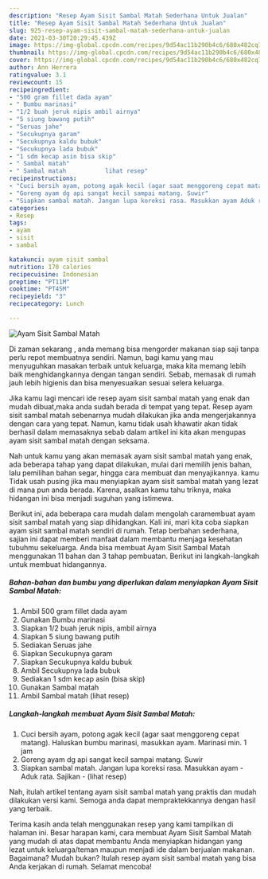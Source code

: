 ```yaml
---
description: "Resep Ayam Sisit Sambal Matah Sederhana Untuk Jualan"
title: "Resep Ayam Sisit Sambal Matah Sederhana Untuk Jualan"
slug: 925-resep-ayam-sisit-sambal-matah-sederhana-untuk-jualan
date: 2021-03-30T20:29:45.439Z
image: https://img-global.cpcdn.com/recipes/9d54ac11b290b4c6/680x482cq70/ayam-sisit-sambal-matah-foto-resep-utama.jpg
thumbnail: https://img-global.cpcdn.com/recipes/9d54ac11b290b4c6/680x482cq70/ayam-sisit-sambal-matah-foto-resep-utama.jpg
cover: https://img-global.cpcdn.com/recipes/9d54ac11b290b4c6/680x482cq70/ayam-sisit-sambal-matah-foto-resep-utama.jpg
author: Ann Herrera
ratingvalue: 3.1
reviewcount: 15
recipeingredient:
- "500 gram fillet dada ayam"
- " Bumbu marinasi"
- "1/2 buah jeruk nipis ambil airnya"
- "5 siung bawang putih"
- "Seruas jahe"
- "Secukupnya garam"
- "Secukupnya kaldu bubuk"
- "Secukupnya lada bubuk"
- "1 sdm kecap asin bisa skip"
- " Sambal matah"
- " Sambal matah           lihat resep"
recipeinstructions:
- "Cuci bersih ayam, potong agak kecil (agar saat menggoreng cepat matang). Haluskan bumbu marinasi, masukkan ayam. Marinasi min. 1 jam"
- "Goreng ayam dg api sangat kecil sampai matang. Suwir"
- "Siapkan sambal matah. Jangan lupa koreksi rasa. Masukkan ayam Aduk rata. Sajikan           (lihat resep)"
categories:
- Resep
tags:
- ayam
- sisit
- sambal

katakunci: ayam sisit sambal 
nutrition: 170 calories
recipecuisine: Indonesian
preptime: "PT11M"
cooktime: "PT45M"
recipeyield: "3"
recipecategory: Lunch

---
```



![Ayam Sisit Sambal Matah](https://img-global.cpcdn.com/recipes/9d54ac11b290b4c6/680x482cq70/ayam-sisit-sambal-matah-foto-resep-utama.jpg)

Di zaman  sekarang , anda memang bisa mengorder makanan siap saji tanpa perlu repot membuatnya sendiri. Namun, bagi kamu yang mau menyuguhkan masakan terbaik untuk keluarga, maka kita memang lebih baik menghidangkannya dengan tangan sendiri. Sebab, memasak di rumah jauh lebih higienis dan bisa menyesuaikan sesuai selera keluarga.

Jika kamu lagi mencari ide resep ayam sisit sambal matah yang enak dan mudah dibuat,maka anda sudah berada di tempat yang tepat. Resep ayam sisit sambal matah  sebenarnya mudah dilakukan jika anda mengerjakannya dengan cara yang tepat. Namun, kamu tidak usah khawatir akan tidak berhasil dalam memasaknya 
sebab dalam artikel ini kita akan mengupas ayam sisit sambal matah dengan seksama.  



Nah untuk kamu yang akan memasak ayam sisit sambal matah yang enak, ada beberapa tahap yang dapat dilakukan, mulai dari memilih jenis bahan, lalu pemilihan bahan segar, hingga cara membuat dan menyajikannya. kamu Tidak usah pusing jika mau menyiapkan ayam sisit sambal matah yang lezat di mana pun anda berada. Karena, asalkan kamu  tahu triknya, maka hidangan ini bisa menjadi suguhan yang istimewa.

Berikut ini, ada beberapa cara mudah dalam mengolah caramembuat ayam sisit sambal matah yang siap dihidangkan. Kali ini, mari kita coba siapkan ayam sisit sambal matah sendiri di rumah. Tetap berbahan sederhana, sajian ini dapat memberi manfaat dalam membantu menjaga kesehatan tubuhmu sekeluarga. Anda bisa membuat Ayam Sisit Sambal Matah menggunakan 11 bahan dan 3 tahap pembuatan. Berikut ini langkah-langkah untuk membuat hidangannya.

<!--inarticleads1-->

##### Bahan-bahan dan bumbu yang diperlukan dalam menyiapkan Ayam Sisit Sambal Matah:

1. Ambil 500 gram fillet dada ayam
1. Gunakan  Bumbu marinasi
1. Siapkan 1/2 buah jeruk nipis, ambil airnya
1. Siapkan 5 siung bawang putih
1. Sediakan Seruas jahe
1. Siapkan Secukupnya garam
1. Siapkan Secukupnya kaldu bubuk
1. Ambil Secukupnya lada bubuk
1. Sediakan 1 sdm kecap asin (bisa skip)
1. Gunakan  Sambal matah
1. Ambil  Sambal matah           (lihat resep)




<!--inarticleads2-->

##### Langkah-langkah membuat Ayam Sisit Sambal Matah:

1. Cuci bersih ayam, potong agak kecil (agar saat menggoreng cepat matang). Haluskan bumbu marinasi, masukkan ayam. Marinasi min. 1 jam
1. Goreng ayam dg api sangat kecil sampai matang. Suwir
1. Siapkan sambal matah. Jangan lupa koreksi rasa. Masukkan ayam - Aduk rata. Sajikan -           (lihat resep)




Nah, itulah artikel tentang  ayam sisit sambal matah  yang praktis dan mudah dilakukan versi kami. Semoga anda dapat mempraktekkannya dengan hasil yang terbaik. 

Terima kasih anda telah menggunakan resep yang kami tampilkan di halaman ini. Besar harapan kami, cara membuat  Ayam Sisit Sambal Matah yang mudah di atas dapat membantu Anda menyiapkan hidangan yang lezat untuk keluarga/teman maupun menjadi ide dalam berjualan makanan. Bagaimana? Mudah bukan? Itulah resep ayam sisit sambal matah yang bisa Anda kerjakan di rumah. Selamat mencoba!

